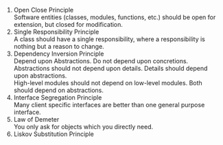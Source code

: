 1. Open Close Principle  
Software entities (classes, modules, functions, etc.) should be open for extension, but closed for modification.
2. Single Responsibility Principle   
A class should have a single responsibility, where a responsibility is nothing but a reason to change.
3. Dependency Inversion Principle   
Depend upon Abstractions. Do not depend upon concretions.   
Abstractions should not depend upon details. Details should depend upon abstractions.    
High-level modules should not depend on low-level modules. Both should depend on abstractions.   
4. Interface Segregation Principle   
Many client specific interfaces are better than one general purpose interface.  
5. Law of Demeter   
You only ask for objects which you directly need.
6. Liskov Substitution Principle

